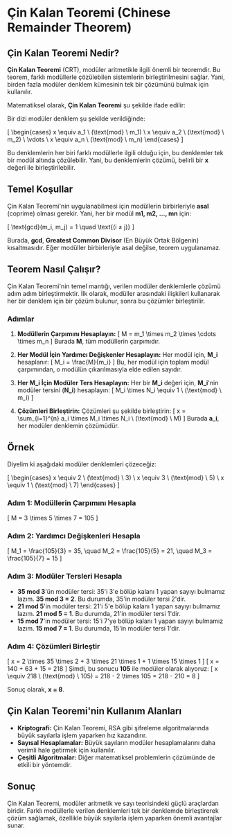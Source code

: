 # Çin Kalan Teoremi (Chinese Remainder Theorem)

## Çin Kalan Teoremi Nedir?

**Çin Kalan Teoremi** (CRT), modüler aritmetikle ilgili önemli bir teoremdir. Bu teorem, farklı modüllerle çözülebilen sistemlerin birleştirilmesini sağlar. Yani, birden fazla modüler denklem kümesinin tek bir çözümünü bulmak için kullanılır.

Matematiksel olarak, **Çin Kalan Teoremi** şu şekilde ifade edilir:

Bir dizi modüler denklem şu şekilde verildiğinde:

\[
\begin{cases}
x \equiv a_1 \ (\text{mod} \ m_1) \\
x \equiv a_2 \ (\text{mod} \ m_2) \\
\vdots \\
x \equiv a_n \ (\text{mod} \ m_n)
\end{cases}
\]

Bu denklemlerin her biri farklı modüllerle ilgili olduğu için, bu denklemler tek bir modül altında çözülebilir. Yani, bu denklemlerin çözümü, belirli bir **x** değeri ile birleştirilebilir.

## Temel Koşullar

Çin Kalan Teoremi'nin uygulanabilmesi için modüllerin birbirleriyle **asal** (coprime) olması gerekir. Yani, her bir modül **m1, m2, ..., mn** için:

\[
\text{gcd}(m_i, m_j) = 1 \quad \text{(i ≠ j)}
\]

Burada, **gcd**, **Greatest Common Divisor** (En Büyük Ortak Bölgenin) kısaltmasıdır. Eğer modüller birbirleriyle asal değilse, teorem uygulanamaz.

## Teorem Nasıl Çalışır?

Çin Kalan Teoremi'nin temel mantığı, verilen modüler denklemlerle çözümü adım adım birleştirmektir. İlk olarak, modüller arasındaki ilişkileri kullanarak her bir denklem için bir çözüm bulunur, sonra bu çözümler birleştirilir.

### Adımlar

1. **Modüllerin Çarpımını Hesaplayın:**
   \[
   M = m_1 \times m_2 \times \cdots \times m_n
   \]
   Burada **M**, tüm modüllerin çarpımıdır.

2. **Her Modül İçin Yardımcı Değişkenler Hesaplayın:**
   Her modül için, **M_i** hesaplanır:
   \[
   M_i = \frac{M}{m_i}
   \]
   Bu, her modül için toplam modül çarpımından, o modülün çıkarılmasıyla elde edilen sayıdır.

3. **Her M_i İçin Modüler Ters Hesaplayın:**
   Her bir **M_i** değeri için, **M_i**'nin modüler tersini (**N_i**) hesaplayın:
   \[
   M_i \times N_i \equiv 1 \ (\text{mod} \ m_i)
   \]

4. **Çözümleri Birleştirin:**
   Çözümleri şu şekilde birleştirin:
   \[
   x = \sum_{i=1}^{n} a_i \times M_i \times N_i \ (\text{mod} \ M)
   \]
   Burada **a_i**, her modüler denklemin çözümüdür.

## Örnek

Diyelim ki aşağıdaki modüler denklemleri çözeceğiz:

\[
\begin{cases}
x \equiv 2 \ (\text{mod} \ 3) \\
x \equiv 3 \ (\text{mod} \ 5) \\
x \equiv 1 \ (\text{mod} \ 7)
\end{cases}
\]

### Adım 1: Modüllerin Çarpımını Hesapla

\[
M = 3 \times 5 \times 7 = 105
\]

### Adım 2: Yardımcı Değişkenleri Hesapla

\[
M_1 = \frac{105}{3} = 35, \quad M_2 = \frac{105}{5} = 21, \quad M_3 = \frac{105}{7} = 15
\]

### Adım 3: Modüler Tersleri Hesapla

- **35 mod 3**'ün modüler tersi: 35'i 3'e bölüp kalanı 1 yapan sayıyı bulmamız lazım. **35 mod 3 = 2**. Bu durumda, 35'in modüler tersi 2'dir.
- **21 mod 5**'in modüler tersi: 21'i 5'e bölüp kalanı 1 yapan sayıyı bulmamız lazım. **21 mod 5 = 1**. Bu durumda, 21'in modüler tersi 1'dir.
- **15 mod 7**'in modüler tersi: 15'i 7'ye bölüp kalanı 1 yapan sayıyı bulmamız lazım. **15 mod 7 = 1**. Bu durumda, 15'in modüler tersi 1'dir.

### Adım 4: Çözümleri Birleştir

\[
x = 2 \times 35 \times 2 + 3 \times 21 \times 1 + 1 \times 15 \times 1
\]
\[
x = 140 + 63 + 15 = 218
\]
Şimdi, bu sonucu **105** ile modüler olarak alıyoruz:
\[
x \equiv 218 \ (\text{mod} \ 105) = 218 - 2 \times 105 = 218 - 210 = 8
\]

Sonuç olarak, **x = 8**.

## Çin Kalan Teoremi'nin Kullanım Alanları

- **Kriptografi:** Çin Kalan Teoremi, RSA gibi şifreleme algoritmalarında büyük sayılarla işlem yaparken hız kazandırır.
- **Sayısal Hesaplamalar:** Büyük sayıların modüler hesaplamalarını daha verimli hale getirmek için kullanılır.
- **Çeşitli Algoritmalar:** Diğer matematiksel problemlerin çözümünde de etkili bir yöntemdir.

## Sonuç

Çin Kalan Teoremi, modüler aritmetik ve sayı teorisindeki güçlü araçlardan biridir. Farklı modüllerle verilen denklemleri tek bir denklemde birleştirerek çözüm sağlamak, özellikle büyük sayılarla işlem yaparken önemli avantajlar sunar.
